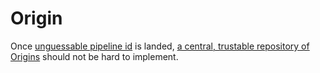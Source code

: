 Origin
===

Once [unguessable pipeline id](https://github.com/servo/servo/pull/10808) is landed, [a central, trustable repository of Origins](https://github.com/servo/servo/issues/11722) should not be hard to implement.
